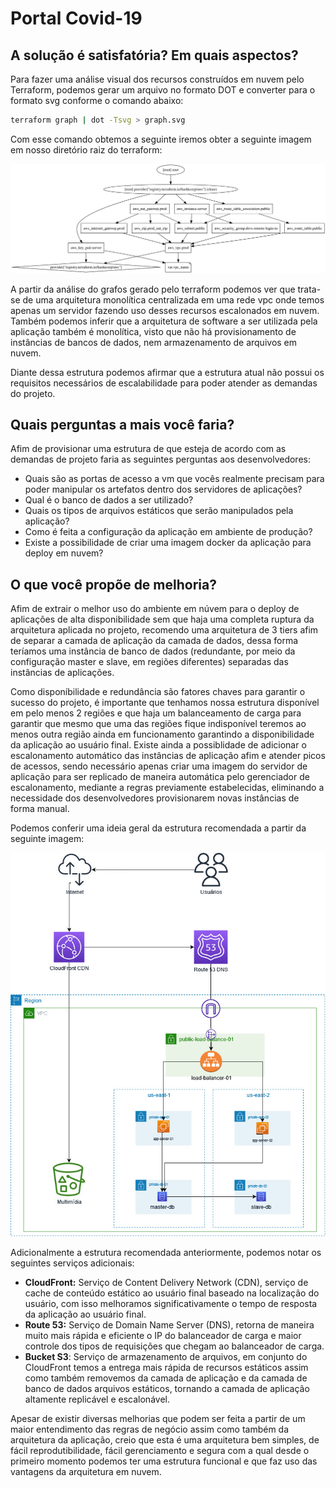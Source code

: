 # Portal Covid-19

## A solução é satisfatória? Em quais aspectos?

Para fazer uma análise visual dos recursos construídos em nuvem pelo Terraform, 
podemos gerar um arquivo no formato DOT e converter para o formato svg conforme
o comando abaixo:

```bash
terraform graph | dot -Tsvg > graph.svg
```

Com esse comando obtemos a seguinte iremos obter a seguinte imagem em nosso
diretório raiz do terraform:

![Diagrama terraform](assets/graph.svg "Diagrama gerado pelo comando terraform graph")

A partir da análise do grafos gerado pelo terraform podemos ver que trata-se de uma 
arquitetura monolítica centralizada em uma rede vpc onde temos apenas um servidor 
fazendo uso desses recursos escalonados em nuvem. Também podemos inferir que a 
arquitetura de software a ser utilizada pela aplicação também é monolítica, visto que
não há provisionamento de instâncias de bancos de dados, nem armazenamento de arquivos
em nuvem.

Diante dessa estrutura podemos afirmar que a estrutura atual não possui os requisitos
necessários de escalabilidade para poder atender as demandas do projeto.


## Quais perguntas a mais você faria?

Afim de provisionar uma estrutura de que esteja de acordo com as demandas de projeto
faria as seguintes perguntas aos desenvolvedores:

* Quais são as portas de acesso a vm que vocês realmente precisam para poder manipular
os artefatos dentro dos servidores de aplicações?
* Qual é o banco de dados a ser utilizado?
* Quais os tipos de arquivos estáticos que serão manipulados pela aplicação?
* Como é feita a configuração da aplicação em ambiente de produção?
* Existe a possibilidade de criar uma imagem docker da aplicação para deploy em nuvem?

## O que você propõe de melhoria?

Afim de extrair o melhor uso do ambiente em núvem para o deploy de aplicações de alta disponibilidade
sem que haja uma completa ruptura da arquitetura aplicada no projeto, recomendo uma arquitetura de 3 tiers
afim de separar a camada de aplicação da camada de dados, dessa forma teríamos uma instância de banco de dados
(redundante, por meio da configuração master e slave, em regiões diferentes) separadas das instâncias
de aplicações.

Como disponíbilidade e redundância são fatores chaves para garantir o sucesso do projeto, é importante que
tenhamos nossa estrutura disponível em pelo menos 2 regiões e que haja um balanceamento de carga para garantir
que mesmo que uma das regiões fique indisponível teremos ao menos outra região ainda em funcionamento garantindo
a disponibilidade da aplicação ao usuário final. Existe ainda a possiblidade de adicionar o escalonamento automático
das instâncias de aplicação afim e atender picos de acessos, sendo necessário apenas criar uma imagem do servidor
de aplicação para ser replicado de maneira automática pelo gerenciador de escalonamento, mediante a regras
previamente estabelecidas, eliminando a necessidade dos desenvolvedores provisionarem novas instâncias de forma manual.

Podemos conferir uma ideia geral da estrutura recomendada a partir da seguinte imagem:

![Diagrama estrutura aws](assets/diagrama-01.jpg "Diagrama de estrurua em nuvem na aws")

Adicionalmente a estrutura recomendada anteriormente, podemos notar os seguintes serviços adicionais:

- **CloudFront:** Serviço de Content Delivery Network (CDN), serviço de cache de conteúdo estático ao usuário final
baseado na localização do usuário, com isso melhoramos significativamente o tempo de resposta da aplicação
ao usuário final.
- **Route 53:** Serviço de Domain Name Server (DNS), retorna de maneira muito mais rápida e eficiente o IP do balanceador 
de carga e maior controle dos tipos de requisições que chegam ao balanceador de carga.
- **Bucket S3**: Serviço de armazenamento de arquivos, em conjunto do CloudFront temos a entrega mais rápida de recursos estáticos
assim como também removemos da camada de aplicação e da camada de banco de dados arquivos estáticos, tornando a camada de aplicação
altamente replicável e escalonável.

Apesar de existir diversas melhorias que podem ser feita a partir de um maior entendimento das regras de negócio assim como também
da arquitetura da aplicação, creio que esta é uma arquitetura bem simples, de fácil reprodutibilidade, fácil gerenciamento e segura
com a qual desde o primeiro momento podemos ter uma estrutura funcional e que faz uso das vantagens da arquitetura em nuvem.